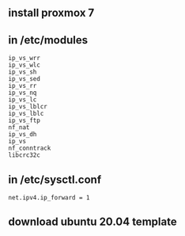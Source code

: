## install proxmox 7

## in /etc/modules
```
ip_vs_wrr
ip_vs_wlc
ip_vs_sh
ip_vs_sed
ip_vs_rr
ip_vs_nq
ip_vs_lc
ip_vs_lblcr
ip_vs_lblc
ip_vs_ftp
nf_nat
ip_vs_dh
ip_vs
nf_conntrack
libcrc32c
```

## in /etc/sysctl.conf
```
net.ipv4.ip_forward = 1
````

## download ubuntu 20.04 template
